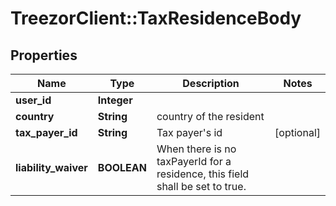 # TreezorClient::TaxResidenceBody

## Properties
Name | Type | Description | Notes
------------ | ------------- | ------------- | -------------
**user_id** | **Integer** |  | 
**country** | **String** | country of the resident | 
**tax_payer_id** | **String** | Tax payer&#39;s id | [optional] 
**liability_waiver** | **BOOLEAN** | When there is no taxPayerId for a residence, this field shall be set to true. | 


